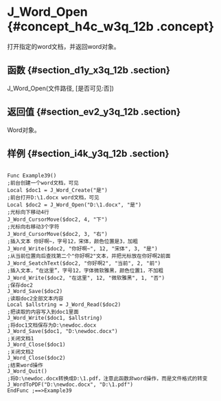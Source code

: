 # J\_Word\_Open {#concept_h4c_w3q_12b .concept}

打开指定的word文档，并返回word对象。

## 函数 {#section_d1y_x3q_12b .section}

J\_Word\_Open\(文件路径, \[是否可见:否\]\)

## 返回值 {#section_ev2_y3q_12b .section}

Word对象。

## 样例 {#section_i4k_y3q_12b .section}

```

Func Example39()
;前台创建一个word文档，可见
Local $doc1 = J_Word_Create("是")
;前台打开D:\1.docx word文档，可见
Local $doc2 = J_Word_Open("D:\1.docx", "是")
;光标向下移动4行
J_Word_CursorMove($doc2, 4, "下")
;光标向右移动3个字符
J_Word_CursorMove($doc2, 3, "右")
;插入文本 你好啊~，字号12，宋体，颜色位置是3，加粗
J_Word_Write($doc2, "你好啊~", 12, "宋体", 3, "是")
;从当前位置向后查找第二个"你好啊2"文本，并把光标放在你好啊2前面
J_Word_SeatchText($doc2, "你好啊2", "当前", 2, "前")
;插入文本，“在这里”，字号12，字体微软雅黑，颜色位置1，不加粗
J_Word_Write($doc2, "在这里", 12, "微软雅黑", 1, "否")
;保存doc2
J_Word_Save($doc2)
;读取doc2全部文本内容
Local $allstring = J_Word_Read($doc2)
;把读取的内容写入到doc1里面
J_Word_Write($doc1, $allstring)
;将doc1文档保存为D:\newdoc.docx
J_Word_Save($doc1, "D:\newdoc.docx")
;关闭文档1
J_Word_Close($doc1)
;关闭文档2
J_Word_Close($doc2)
;结束word操作
J_Word_Quit()
;将D:\newdoc.docx转换成D:\1.pdf，注意此函数非word操作，而是文件格式的转变
J_WordToPDF("D:\newdoc.docx", "D:\1.pdf")
EndFunc ;==>Example39
```

